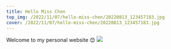 ```yaml
---
title: Hello Miss Chen
top_img: /2022/11/07/hello-miss-chen/20220813_123457183.jpg
cover: /2022/11/07/hello-miss-chen/20220813_123457183.jpg
---
```

Welcome to my personal website 😊
![](20220813_123457183.jpg)
